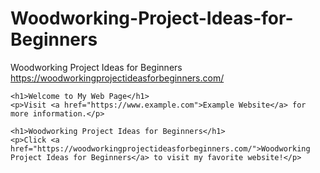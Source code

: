 # Woodworking-Project-Ideas-for-Beginners
Woodworking Project Ideas for Beginners
https://woodworkingprojectideasforbeginners.com/
<!DOCTYPE html>
<html>
<head>
    <title>My Web Page</title>
</head>
<body>

    <h1>Welcome to My Web Page</h1>
    <p>Visit <a href="https://www.example.com">Example Website</a> for more information.</p>

</body>
</html>

<html>
<head>
    <title>Woodworking Project Ideas for Beginners</title>
</head>
<body>

    <h1>Woodworking Project Ideas for Beginners</h1>
    <p>Click <a href="https://woodworkingprojectideasforbeginners.com/">Woodworking Project Ideas for Beginners</a> to visit my favorite website!</p>

</body>
</html>


